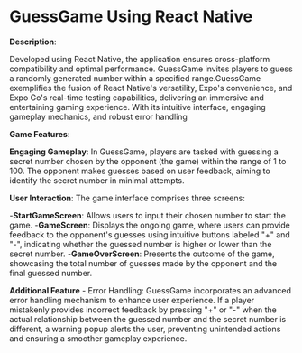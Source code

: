 # GuessGame Using React Native
**Description**:

 Developed using React Native, the application ensures cross-platform compatibility and optimal performance. GuessGame invites players to guess a randomly generated number within a specified
 range.GuessGame exemplifies the fusion of React Native's versatility, Expo's convenience, and Expo Go's real-time testing capabilities, delivering an immersive and entertaining gaming
 experience. With its intuitive interface, engaging gameplay mechanics, and robust error handling
 
**Game Features**:

**Engaging Gameplay**: In GuessGame, players are tasked with guessing a secret number chosen by the opponent (the game) within the range of 1 to 100. The opponent makes guesses based on user feedback, aiming to identify the secret number in minimal attempts.

**User Interaction**: The game interface comprises three screens:

  -**StartGameScreen**: Allows users to input their chosen number to start the game.
  -**GameScreen**: Displays the ongoing game, where users can provide feedback to the opponent's guesses using intuitive buttons labeled "+" and "-", indicating whether the guessed number     is higher or lower than the secret number.
  -**GameOverScreen**: Presents the outcome of the game, showcasing the total number of guesses made by the opponent and the final guessed number.
  
**Additional Feature** - Error Handling: GuessGame incorporates an advanced error handling mechanism to enhance user experience. If a player mistakenly provides incorrect feedback by pressing "+" or "-" when the actual relationship between the guessed number and the secret number is different, a warning popup alerts the user, preventing unintended actions and ensuring a smoother gameplay experience.
